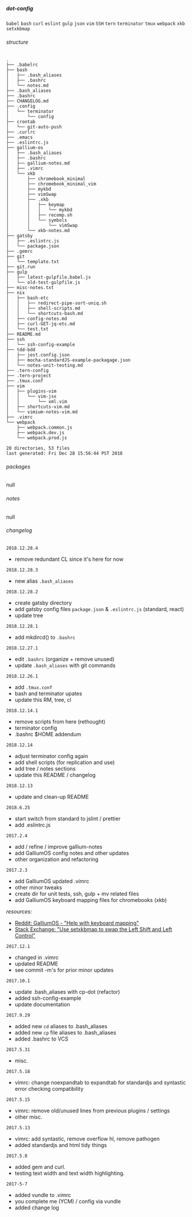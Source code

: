 ##### dot-config 
`babel`
`bash`
`curl`
`eslint`
`gulp`
`json`
`vim`
`SSH`
`tern` 
`terminator`
`tmux`
`webpack`
`xkb`
`setxkbmap`

###### structure
```
.
├── .babelrc
├── bash
│   ├── .bash_aliases
│   ├── .bashrc
│   └── notes.md
├── .bash_aliases
├── .bashrc
├── CHANGELOG.md
├── .config
│   └── terminator
│       └── config
├── crontab
│   └── git-auto-push
├── .curlrc
├── .emacs
├── .eslintrc.js
├── gallium-os
│   ├── .bash_aliases
│   ├── .bashrc
│   ├── gallium-notes.md
│   ├── .vimrc
│   └── xkb
│       ├── chromebook_minimal
│       ├── chromebook_minimal_vim
│       ├── mykbd
│       ├── vimSwap
│       ├── .xkb
│       │   ├── keymap
│       │   │   └── mykbd
│       │   ├── recomp.sh
│       │   └── symbols
│       │       └── vimSwap
│       └── xkb-notes.md
├── gatsby
│   ├── .eslintrc.js
│   └── package.json
├── .gemrc
├── git
│   └── template.txt
├── git.run
├── gulp
│   ├── latest-gulpfile.babel.js
│   └── old-test-gulpfile.js
├── misc-notes.txt
├── nix
│   ├── bash-etc
│   │   ├── redirect-pipe-sort-uniq.sh
│   │   ├── shell-scripts.md
│   │   └── shortcuts-bash.md
│   ├── config-notes.md
│   ├── curl-GET-jq-etc.md
│   └── test.txt
├── README.md
├── ssh
│   └── ssh-config-example
├── tdd-bdd
│   ├── jest.config.json
│   ├── mocha-standardJS-example-packagage.json
│   └── notes-unit-testing.md
├── .tern-config
├── .tern-project
├── .tmux.conf
├── vim
│   ├── plugins-vim
│   │   └── vim-jsx
│   │       └── xml.vim
│   ├── shortcuts-vim.md
│   └── vimium-notes-vim.md
├── .vimrc
└── webpack
    ├── webpack.common.js
    ├── webpack.dev.js
    └── webpack.prod.js

20 directories, 53 files
last generated: Fri Dec 28 15:56:44 PST 2018
```
###### packages
null
###### notes
null
###### changelog
`2018.12.28.4`
  - remove redundant CL since it's here for now


`2018.12.28.3`
  - new alias `.bash_aliases`


`2018.12.28.2`
  - create gatsby directory
  - add gatsby config files `package.json` & `.eslintrc.js` (standard, react)
  - update tree


`2018.12.28.1`
  - add mkdircd() to `.bashrc`


`2018.12.27.1`
  - edit `.bashrc` (organize + remove unused)
  - update `.bash_aliases` with git commands


`2018.12.26.1`
  - add `.tmux.conf`
  - bash and terminator upates 
  - update this RM, tree, cl


`2018.12.14.1`
  - remove scripts from here (rethought)
  - terminator config
  - .bashrc $HOME addendum


`2018.12.14`
  - adjust terminator config again
  - add shell scripts (for replication and use)
  - add tree / notes sections
  - update this README / changelog

`2018.12.13`
- update and clean-up README

`2018.6.25`
- start switch from standard to jslint / prettier
- add .eslintrc.js

`2017.2.4`
- add / refine / improve gallium-notes
- add GalliumOS config notes and other updates
- other organization and refactoring

`2017.2.3`
- add GalliumOS updated .vimrc
- other minor tweaks
- create dir for unit tests, ssh, gulp + mv related files
- add GalliumOS keyboard mapping files for chromebooks (xkb)

*resources:*

- [Reddit: GalliumOS - "Help with keyboard mapping"](https://www.reddit.com/r/GalliumOS/comments/7fj1wl/help_with_keyboard_mapping/)
- [Stack Exchange: "Use setxkbmap to swap the Left Shift and Left Control"](https://unix.stackexchange.com/questions/65507/use-setxkbmap-to-swap-the-left-shift-and-left-control/65600)

`2017.12.1`
- changed <leader> in .vimrc
- updated README
- see commit -m's for prior minor updates

`2017.10.1`
- update .bash_aliases with cp-dot (refactor)
- added ssh-config-example
- update documentation

`2017.9.29`
- added new `cd` aliases to .bash_aliases
- added new `cp` file aliases to .bash_aliases
- added .bashrc to VCS

`2017.5.31`
- misc. 

`2017.5.18`
- vimrc: change noexpandtab to expandtab for standardjs and syntastic error checking compatibility

`2017.5.15`
- vimrc: remove old/unused lines from previous plugins / settings
- other misc.

`2017.5.13`
- vimrc: add syntastic, remove overflow hl, remove pathogen
- added standardjs and html tidy things

`2017.5.8`
- added gem and curl.
- testing text width and text width highlighting.

`2017-5-7`
- added vundle to .vimrc
- you complete me (YCM) / config via vundle
- added change log

